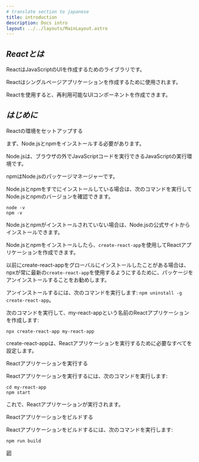 ```yaml
---
# translate section to japanese
title: introduction
description: Docs intro
layout: ../../layouts/MainLayout.astro
---
```


## *Reactとは*

ReactはJavaScriptのUIを作成するためのライブラリです。

Reactはシングルページアプリケーションを作成するために使用されます。

Reactを使用すると、再利用可能なUIコンポーネントを作成できます。

## *はじめに*

Reactの環境をセットアップする

まず、Node.jsとnpmをインストールする必要があります。

Node.jsは、ブラウザの外でJavaScriptコードを実行できるJavaScriptの実行環境です。

npmはNode.jsのパッケージマネージャーです。

Node.jsとnpmをすでにインストールしている場合は、次のコマンドを実行してNode.jsとnpmのバージョンを確認できます。

```
node -v
npm -v
```

Node.jsとnpmがインストールされていない場合は、Node.jsの公式サイトからインストールできます。

Node.jsとnpmをインストールしたら、`create-react-app`を使用してReactアプリケーションを作成できます。

以前にcreate-react-appをグローバルにインストールしたことがある場合は、npxが常に最新の`create-react-app`を使用するようにするために、パッケージをアンインストールすることをお勧めします。

アンインストールするには、次のコマンドを実行します: `npm uninstall -g create-react-app`。

次のコマンドを実行して、my-react-appという名前のReactアプリケーションを作成します:

```
npx create-react-app my-react-app
```

create-react-appは、Reactアプリケーションを実行するために必要なすべてを設定します。

Reactアプリケーションを実行する

Reactアプリケーションを実行するには、次のコマンドを実行します:

```
cd my-react-app
npm start
```

これで、Reactアプリケーションが実行されます。

Reactアプリケーションをビルドする

Reactアプリケーションをビルドするには、次のコマンドを実行します:

```
npm run build
```
[卵](/jp/egg)